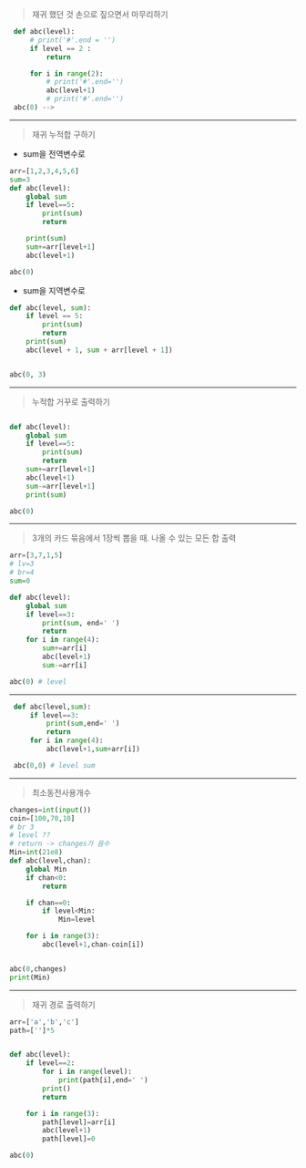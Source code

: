 

> 재귀 했던 것 손으로 짚으면서 마무리하기
```python
 def abc(level):
     # print('#'.end = '')
     if level == 2 :
         return

     for i in range(2):
         # print('#'.end='')
         abc(level+1)
         # print('#'.end='')
 abc(0) -->
```

___

> 재귀 누적합 구하기

* sum을 전역변수로
```python
arr=[1,2,3,4,5,6]
sum=3
def abc(level):
    global sum
    if level==5:
        print(sum)
        return

    print(sum)
    sum+=arr[level+1]
    abc(level+1)

abc(0)
```

* sum을 지역변수로
```python
def abc(level, sum):
    if level == 5:
        print(sum)
        return
    print(sum)
    abc(level + 1, sum + arr[level + 1])


abc(0, 3)  

```

___

> 누적합 거꾸로 출력하기

```python

def abc(level):
    global sum
    if level==5:
        print(sum)
        return
    sum+=arr[level+1]
    abc(level+1)
    sum-=arr[level+1]
    print(sum)

abc(0)

```

___

> 3개의 카드 묶음에서 1장씩 뽑을 때. 나올 수 있는 모든 합 출력

``` python
arr=[3,7,1,5]
# lv=3
# br=4
sum=0

def abc(level):
    global sum
    if level==3:
        print(sum, end=' ')
        return
    for i in range(4):
        sum+=arr[i]
        abc(level+1)
        sum-=arr[i]

abc(0) # level
```

___

```python
 def abc(level,sum):
     if level==3:
         print(sum,end=' ')
         return
     for i in range(4):
         abc(level+1,sum+arr[i])

 abc(0,0) # level sum
```

___

>최소동전사용개수
```python
changes=int(input())
coin=[100,70,10]
# br 3
# level ??
# return -> changes가 음수
Min=int(21e8)
def abc(level,chan):
    global Min
    if chan<0:
        return

    if chan==0:
        if level<Min:
            Min=level

    for i in range(3):
        abc(level+1,chan-coin[i])


abc(0,changes)
print(Min)


```

___

> 재귀 경로 출력하기
```python
arr=['a','b','c']
path=['']*5


def abc(level):
    if level==2:
        for i in range(level):
            print(path[i],end=' ')
        print()
        return

    for i in range(3):
        path[level]=arr[i]
        abc(level+1)
        path[level]=0

abc(0)

```


















